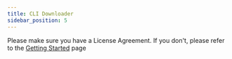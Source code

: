 ```yaml
---
title: CLI Downloader
sidebar_position: 5
---
```


Please make sure you have a License Agreement. If you don't, please refer to the
[Getting Started](getting-started) page
